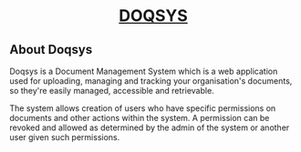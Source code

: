 <h1 align="center"><a href="#" target="_blank">DOQSYS</a></h1>

## About Doqsys

Doqsys is a Document Management System which is a web application used for uploading, managing and tracking your organisation's documents, so they're easily managed, accessible and retrievable.

The system allows creation of users who have specific permissions on documents and other actions within the system. A permission can be revoked and allowed as determined by the admin of the system or another user given such permissions.
